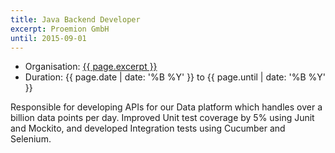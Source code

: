 ```yaml
---
title: Java Backend Developer
excerpt: Proemion GmbH
until: 2015-09-01
---
```

- Organisation: [{{ page.excerpt }}](https://www.proemion.com/en)
- Duration:  {{ page.date | date: '%B %Y' }} to {{ page.until | date: '%B %Y' }}

Responsible for developing APIs for our Data platform which handles over a billion data points per day. Improved Unit test coverage by 5% using Junit and Mockito, and developed Integration tests using Cucumber and Selenium.